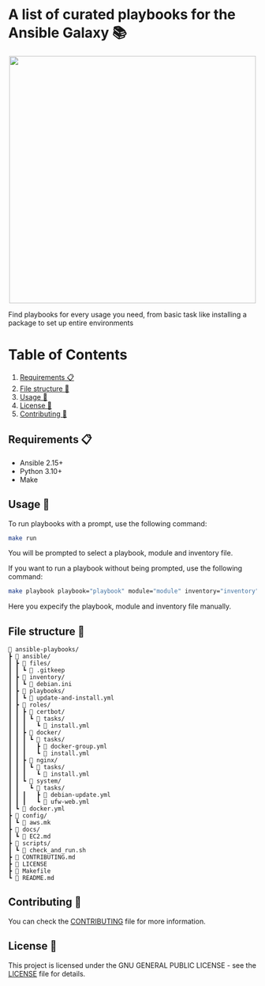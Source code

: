 # A list of curated playbooks for the Ansible Galaxy 📚

<p align="center">
  <img width="500" height="500" src="https://github.com/jd-apprentice/ansible-playbooks/assets/68082746/a2b49a94-5cfa-45e6-abc7-66774c39da6d">
</p>

Find playbooks for every usage you need, from basic task like installing a package to set up entire environments

# Table of Contents

1. [Requirements 📋](#requirements-)
2. [File structure 📁](#file-structure-)
3. [Usage 🚀](#usage-)
4. [License 📰](#license-)
5. [Contributing 🤝](#contributing-)

## Requirements 📋

- Ansible 2.15+
- Python 3.10+
- Make

## Usage 🚀

To run playbooks with a prompt, use the following command:

```bash
make run
```

You will be prompted to select a playbook, module and inventory file.

If you want to run a playbook without being prompted, use the following command:

```bash
make playbook playbook="playbook" module="module" inventory="inventory"
```

Here you expecify the playbook, module and inventory file manually.

## File structure 📁

```
🌳 ansible-playbooks/
┣ 📁 ansible/
┃ ┣ 📁 files/
┃ ┃ ┗ 📄 .gitkeep
┃ ┣ 📁 inventory/
┃ ┃ ┗ 📄 debian.ini
┃ ┣ 📁 playbooks/
┃ ┃ ┗ 📄 update-and-install.yml
┃ ┣ 📁 roles/
┃ ┃ ┣ 📁 certbot/
┃ ┃ ┃ ┗ 📁 tasks/
┃ ┃ ┃   ┗ 📄 install.yml
┃ ┃ ┣ 📁 docker/
┃ ┃ ┃ ┗ 📁 tasks/
┃ ┃ ┃   ┣ 📄 docker-group.yml
┃ ┃ ┃   ┗ 📄 install.yml
┃ ┃ ┣ 📁 nginx/
┃ ┃ ┃ ┗ 📁 tasks/
┃ ┃ ┃   ┗ 📄 install.yml
┃ ┃ ┗ 📁 system/
┃ ┃   ┗ 📁 tasks/
┃ ┃ ┃   ┣ 📄 debian-update.yml
┃ ┃ ┃   ┗ 📄 ufw-web.yml
┃ ┗ 📄 docker.yml
┣ 📁 config/
┃ ┗ 📄 aws.mk
┣ 📁 docs/
┃ ┗ 📄 EC2.md
┣ 📁 scripts/
┃ ┗ 📄 check_and_run.sh
┣ 📄 CONTRIBUTING.md
┣ 📄 LICENSE
┣ 📄 Makefile
┗ 📄 README.md
```

## Contributing 🤝

You can check the [CONTRIBUTING](CONTRIBUTING.md) file for more information.

## License 📜

This project is licensed under the GNU GENERAL PUBLIC LICENSE - see the [LICENSE](LICENSE) file for details.
